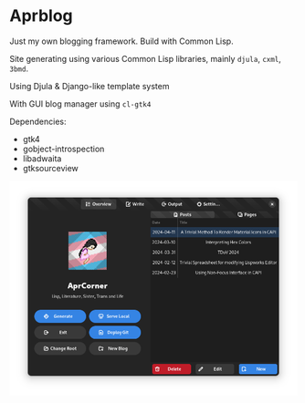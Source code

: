 # Aprblog

Just my own blogging framework. Build with Common Lisp.

Site generating using various Common Lisp libraries, mainly `djula`, `cxml`, `3bmd`.

Using Djula & Django-like template system

With GUI blog manager using `cl-gtk4`

Dependencies:
- gtk4
- gobject-introspection
- libadwaita
- gtksourceview

![Screenshot](screenshot.png)